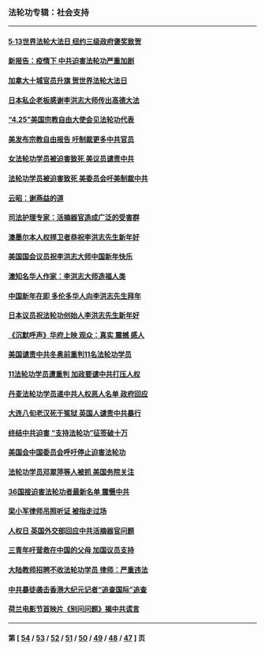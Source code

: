 ### 法轮功专辑：社会支持
---
#### [5·13世界法轮大法日 纽约三级政府褒奖致贺](../../pages/nf4386/n13732651.md?05120430) 
#### [新报告：疫情下 中共迫害法轮功严重加剧](../../pages/nf4386/n13732612.md?05120430) 
#### [加拿大十城官员升旗 贺世界法轮大法日](../../pages/nf4386/n13729166.md?05120430) 
#### [日本私企老板感谢李洪志大师传出高德大法](../../pages/nf4386/n13726335.md?05120430) 
#### [“4.25”美国宗教自由大使会见法轮功代表](../../pages/nf4386/n13724124.md?05120430) 
#### [美发布宗教自由报告 吁制裁更多中共官员](../../pages/nf4386/n13720670.md?05120430) 
#### [女法轮功学员被迫害致死 美议员谴责中共](../../pages/nf4386/n13682069.md?05120430) 
#### [法轮功学员被迫害致死 美委员会吁美制裁中共](../../pages/nf4386/n13631310.md?05120430) 
#### [云昭：谢燕益的道](../../pages/nf4386/n13607391.md?05120430) 
#### [司法护理专家：活摘器官造成广泛的受害群](../../pages/nf4386/n13570425.md?05120430) 
#### [澳墨尔本人权捍卫者恭祝李洪志先生新年好](../../pages/nf4386/n13556164.md?05120430) 
#### [美国国会议员祝李洪志大师中国新年快乐](../../pages/nf4386/n13554208.md?05120430) 
#### [澳知名华人作家：李洪志大师造福人类](../../pages/nf4386/n13552049.md?05120430) 
#### [中国新年在即 多伦多华人向李洪志先生拜年](../../pages/nf4386/n13531756.md?05120430) 
#### [日本议员祝法轮功创始人李洪志先生新年好](../../pages/nf4386/n13543228.md?05120430) 
#### [《沉默呼声》华府上映 观众：真实 震撼 感人](../../pages/nf4386/n13524739.md?05120430) 
#### [美国谴责中共冬奥前重判11名法轮功学员](../../pages/nf4386/n13521806.md?05120430) 
#### [11法轮功学员遭重判 加政要谴中共打压人权](../../pages/nf4386/n13521294.md?05120430) 
#### [丹麦法轮功学员递中共人权恶人名单 政府回应](../../pages/nf4386/n13497482.md?05120430) 
#### [大连八旬老汉死于冤狱 英国人谴责中共暴行](../../pages/nf4386/n13480118.md?05120430) 
#### [终结中共迫害 “支持法轮功”征签破十万](../../pages/nf4386/n13471084.md?05120430) 
#### [美国会中国委员会呼吁停止迫害法轮功](../../pages/nf4386/n13465411.md?05120430) 
#### [法轮功学员邓翠萍等人被抓 美国务院关注](../../pages/nf4386/n13451524.md?05120430) 
#### [36国接迫害法轮功者最新名单 震慑中共](../../pages/nf4386/n13445909.md?05120430) 
#### [梁小军律师吊照听证 被指走过场](../../pages/nf4386/n13437662.md?05120430) 
#### [人权日 英国外交部回应中共活摘器官问题](../../pages/nf4386/n13430243.md?05120430) 
#### [三青年吁营救在中国的父母 加国议员支持](../../pages/nf4386/n13429744.md?05120430) 
#### [大陆教师招聘不收法轮功学员 律师：严重违法](../../pages/nf4386/n13365839.md?05120430) 
#### [中共暴徒袭击香港大纪元记者“追查国际”追查](../../pages/nf4386/n13343404.md?05120430) 
#### [荷兰电影节首映片《别问问题》揭中共谎言](../../pages/nf4386/n13321179.md?05120430) 

---
#### 第 [ [54](./54.md?05120430) / [53](./53.md?05120430) / [52](./52.md?05120430) / [51](./51.md?05120430) / [50](./50.md?05120430) / [49](./49.md?05120430) / [48](./48.md?05120430) / [47](./47.md?05120430) ] 页
